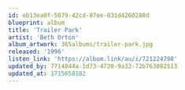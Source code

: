 ```yaml
---
id: eb13ea0f-5079-42cd-87ee-031d4260280d
blueprint: album
title: 'Trailer Park'
artist: 'Beth Orton'
album_artwork: 365albums/trailer-park.jpg
released: '1996'
listen_link: 'https://album.link/au/i/721224798'
updated_by: 7714844a-1d73-4720-9a32-72b763882513
updated_at: 1715658182
---
```

